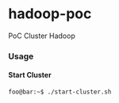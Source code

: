 # hadoop-poc
PoC Cluster Hadoop

### Usage

#### Start Cluster
```console
foo@bar:~$ ./start-cluster.sh
```